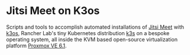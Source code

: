 # Jitsi Meet on K3os

Scripts and tools to accomplish automated installations of [Jitsi Meet][1] with [k3os][2],
Rancher Lab's tiny Kubernetes distribution [k3s][3] on a bespoke operating system, 
all inside the KVM based open-source virtualization platform [Proxmox VE 6.1][4].


[1]: https://github.com/jitsi/docker-jitsi-meet
[2]: https://github.com/rancher/k3os
[3]: https://github.com/rancher/k3s
[4]: https://www.proxmox.com/en/proxmox-ve

